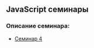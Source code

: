 ## JavaScript семинары

### Описание семинара:

- [Семинар 4](https://github.com/Roman100500/js-seminar/blob/main/Lesson_4/Workshop4.pptx)
